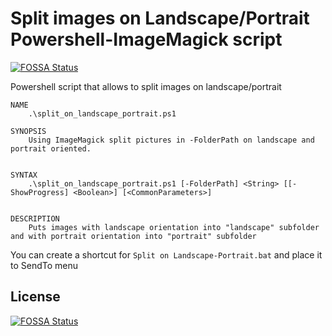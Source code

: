 # Split images on Landscape/Portrait Powershell-ImageMagick script
[![FOSSA Status](https://app.fossa.io/api/projects/git%2Bgithub.com%2Fnikolay-borzov%2FSplit-on-Landscape-Portrait.svg?type=shield)](https://app.fossa.io/projects/git%2Bgithub.com%2Fnikolay-borzov%2FSplit-on-Landscape-Portrait?ref=badge_shield)

Powershell script that allows to split images on landscape/portrait

```
NAME
    .\split_on_landscape_portrait.ps1
    
SYNOPSIS
    Using ImageMagick split pictures in -FolderPath on landscape and portrait oriented.
    
    
SYNTAX
    .\split_on_landscape_portrait.ps1 [-FolderPath] <String> [[-ShowProgress] <Boolean>] [<CommonParameters>]
    
    
DESCRIPTION
    Puts images with landscape orientation into "landscape" subfolder and with portrait orientation into "portrait" subfolder
```

You can create a shortcut for `Split on Landscape-Portrait.bat` and place it to SendTo menu

## License
[![FOSSA Status](https://app.fossa.io/api/projects/git%2Bgithub.com%2Fnikolay-borzov%2FSplit-on-Landscape-Portrait.svg?type=large)](https://app.fossa.io/projects/git%2Bgithub.com%2Fnikolay-borzov%2FSplit-on-Landscape-Portrait?ref=badge_large)